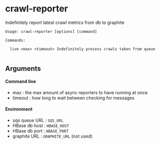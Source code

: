 # crawl-reporter

Indefinitely report latest crawl metrics from db to graphite

```
Usage: crawl-reporter [options] [command]

Commands:

  live <max> <timeout> Indefinitely process crawls taken from queue
  
```

## Arguments

#### Command line
* max     : the max amount of async reporters to have running at once
* timeout : how long to wait between checking for messages

#### Environment
* sqs queue URL : `SQS_URL`
* HBase db host : `HBASE_HOST`
* HBase db port : `HBASE_PORT`
* graphite URL  : `GRAPHITE_URL` (not used)
